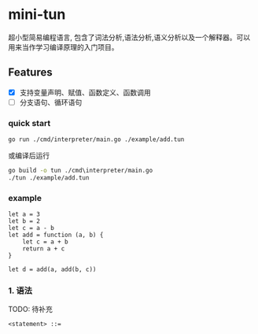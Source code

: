 mini-tun
===

超小型简易编程语言, 包含了词法分析,语法分析,语义分析以及一个解释器。可以用来当作学习编译原理的入门项目。

## Features
- [x] 支持变量声明、赋值、函数定义、函数调用
- [ ] 分支语句、循环语句

### quick start
```bash
go run ./cmd/interpreter/main.go ./example/add.tun
````
或编译后运行
```bash
go build -o tun ./cmd\interpreter/main.go
./tun ./example/add.tun
```
### example
```tun
let a = 3
let b = 2
let c = a - b
let add = function (a, b) {
    let c = a + b
    return a + c
}

let d = add(a, add(b, c))
```


### 1. 语法
TODO: 待补充

```
<statement> ::=  
```